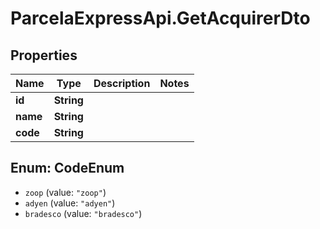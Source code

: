 # ParcelaExpressApi.GetAcquirerDto

## Properties
Name | Type | Description | Notes
------------ | ------------- | ------------- | -------------
**id** | **String** |  | 
**name** | **String** |  | 
**code** | **String** |  | 

<a name="CodeEnum"></a>
## Enum: CodeEnum

* `zoop` (value: `"zoop"`)
* `adyen` (value: `"adyen"`)
* `bradesco` (value: `"bradesco"`)

